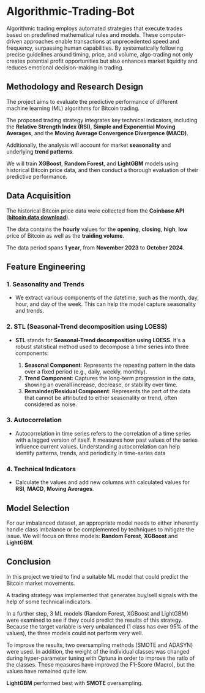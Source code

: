 # Algorithmic-Trading-Bot

Algorithmic trading employs automated strategies that execute trades based on predefined mathematical rules and models. These computer-driven approaches enable transactions at unprecedented speed and frequency, surpassing human capabilities. By systematically following precise guidelines around timing, price, and volume, algo-trading not only creates potential profit opportunities but also enhances market liquidity and reduces emotional decision-making in trading.

## Methodology and Research Design

The project aims to evaluate the predictive performance of different machine learning (ML) algorithms for Bitcoin trading.

The proposed trading strategy integrates key technical indicators, including the **Relative Strength Index (RSI)**, **Simple and Exponential Moving Averages**, and the **Moving Average Convergence Divergence (MACD)**. 

Additionally, the analysis will account for market **seasonality** and underlying **trend patterns**.

We will train **XGBoost**, **Random Forest**, and **LightGBM** models using historical Bitcoin price data, and then conduct a thorough evaluation of their predictive performance.

## Data Acquisition

The historical Bitcoin price data were collected from the **Coinbase API** (**[bitcoin data download](03.Download-Bitcoin-Data.ipynb)**). 

The data contains the **hourly** values for the **opening**, **closing**, **high**, **low** price of Bitcoin as well as the **traiding volume**.

The data period spans **1 year**, from **November 2023** to **October 2024**.

## Feature Engineering

### 1. Seasonality and Trends 

- We extract various components of the datetime, such as the month, day, hour, and day of the week. This can help the model capture seasonality and trends.

### 2. STL (Seasonal-Trend decomposition using LOESS)

- **STL** stands for **Seasonal-Trend decomposition using LOESS**. It's a robust statistical method used to decompose a time series into three components:

    1. **Seasonal Component**: Represents the repeating pattern in the data over a fixed period (e.g., daily, weekly, monthly).
    2. **Trend Component**: Captures the long-term progression in the data, showing an overall increase, decrease, or stability over time.
    3. **Remainder/Residual Component**: Represents the part of the data that cannot be attributed to either seasonality or trend, often considered as noise.

### 3. Autocorrelation

- Autocorrelation in time series refers to the correlation of a time series with a lagged version of itself. It measures how past values of the series influence current values. Understanding autocorrelation can help identify patterns, trends, and periodicity in time-series data

### 4. Technical Indicators

- Calculate the values and add new columns with calculated values for **RSI**, **MACD**, **Moving Averages**.

## Model Selection

For our imbalanced dataset, an appropriate model needs to either inherently handle class imbalance or be complemented by techniques to mitigate the issue. We will focus on three models:  **Random Forest**, **XGBoost** and **LightGBM**.

## Conclusion

In this project we tried to find a suitable ML model that could predict the Bitcoin market movements.

A trading strategy was implemented that generates buy/sell signals with the help of some technical indicators.

In a further step, 3 ML models (Random Forest, XGBoost and LightGBM) were examined to see if they could predict the results of this strategy.
Because the target variable is very unbalanced (1 class has over 95% of the values), the three models could not perform very well.

To improve the results, two oversampling methods (SMOTE and ADASYN) were used. In addition, the weight of the individual classes was changed during hyper-parameter tuning with Optuna in order to improve the ratio of the classes. These measures have improved the F1-Score (Macro), but the values have remained quite low.

**LightGBM** performed best with **SMOTE** oversampling.